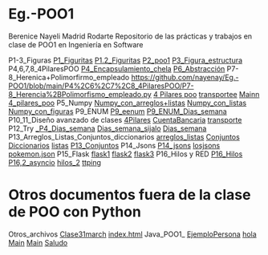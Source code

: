 # Eg.-POO1
Berenice Nayeli Madrid Rodarte
Repositorio de las prácticas y trabajos en clase de POO1 en Ingeniería en Software

P1-3_Figuras
    [P1_Figuritas](https://github.com/nayenay/Eg.-POO1/blob/main/P1-3_Figuras/P1_Figuritas.py)
    [P1.2_Figuritas](https://github.com/nayenay/Eg.-POO1/blob/main/P1-3_Figuras/P1.2_Figuritas.py)
    [P2_poo1](https://github.com/nayenay/Eg.-POO1/blob/main/P1-3_Figuras/P2_poo1.py)
    [P3_Figura_estructura](https://github.com/nayenay/Eg.-POO1/blob/main/P1-3_Figuras/P3_Figura_estrucutura.py)
P4,6,7,8_4PilaresPOO
    [P4_Encapsulamiento_chela](https://github.com/nayenay/Eg.-POO1/blob/main/P4%2C6%2C7%2C8_4PilaresPOO/P4_Encapsulamiento_chela.py)
    [P6_Abstracción](https://github.com/nayenay/Eg.-POO1/blob/main/P4%2C6%2C7%2C8_4PilaresPOO/P6_Abstraccion.py)
    P7-8_Herenica+Polimorfirmo_empleado     https://github.com/nayenay/Eg.-POO1/blob/main/P4%2C6%2C7%2C8_4PilaresPOO/P7-8_Herencia%2BPolimorfismo_empleado.py
    [4 Pilares poo](https://github.com/nayenay/Eg.-POO1/blob/main/P4%2C6%2C7%2C8_4PilaresPOO/P7-8_Herencia%2BPolimorfismo_empleado.py)
    [transportee](https://github.com/nayenay/Eg.-POO1/blob/main/P4%2C6%2C7%2C8_4PilaresPOO/transportee.py)
    [Mainn](https://github.com/nayenay/Eg.-POO1/blob/main/P4%2C6%2C7%2C8_4PilaresPOO/Mainn.java)
    [4_pilares_poo](https://github.com/nayenay/Eg.-POO1/blob/main/P4%2C6%2C7%2C8_4PilaresPOO/4_pilares_poo.py)
P5_Numpy
    [Numpy_con_arreglos+listas](https://github.com/nayenay/Eg.-POO1/blob/main/P5_Numpy/Numpy_con_arreglos%2Blistas.py)
    [Numpy_con_listas](https://github.com/nayenay/Eg.-POO1/blob/main/P5_Numpy/Numpy_con_figuras.py)
    [Numpy_con_figuras](https://github.com/nayenay/Eg.-POO1/blob/main/P5_Numpy/Numpy_con_figuras.py)
P9_ENUM
    [P9_eenum](https://github.com/nayenay/Eg.-POO1/blob/main/P9_ENUM/P9_eenum.py)
    [P9_ENUM_Dias_semana](https://github.com/nayenay/Eg.-POO1/blob/main/P9_ENUM/P9_ENUM_Dias_semana.py)
P10_11_Diseño avanzado de clases
    [4Pilares](https://github.com/nayenay/Eg.-POO1/blob/main/P10-11_Dise%C3%B1o%20avanzado%20de%20clases/4Pilares.py)
    [CuentaBancaria](https://github.com/nayenay/Eg.-POO1/blob/main/P10-11_Dise%C3%B1o%20avanzado%20de%20clases/CuentaBancaria.py)
    [transporte](https://github.com/nayenay/Eg.-POO1/blob/main/P10-11_Dise%C3%B1o%20avanzado%20de%20clases/transporte.py)
P12_Try
    [_P4_Dias_semana](https://github.com/nayenay/Eg.-POO1/blob/main/P12_Try/_P4_Dias_semana.py)
    [Dias_semana_sijalo](https://github.com/nayenay/Eg.-POO1/blob/main/P12_Try/Dias_semana_sijalo.py)
    [Dias_semana](https://github.com/nayenay/Eg.-POO1/blob/main/P12_Try/Dias_semana.py)
P13_Arreglos_Listas_Conjuntos_diccionarios
    [arreglos_listas](https://github.com/nayenay/Eg.-POO1/blob/main/P13_Arreglos_Listas_Conjuntos_Diccionarios/arreglos_listas.py)
    [Conjuntos](https://github.com/nayenay/Eg.-POO1/blob/main/P13_Arreglos_Listas_Conjuntos_Diccionarios/Conjuntos.py)
    [Diccionarios](https://github.com/nayenay/Eg.-POO1/blob/main/P13_Arreglos_Listas_Conjuntos_Diccionarios/Diccionarios.py)
    [listas](https://github.com/nayenay/Eg.-POO1/blob/main/P13_Arreglos_Listas_Conjuntos_Diccionarios/listas.py)
    [P13_Conjuntos](https://github.com/nayenay/Eg.-POO1/blob/main/P13_Arreglos_Listas_Conjuntos_Diccionarios/Conjuntos.py)
P14_Jsons
    [P14_jsons](https://github.com/nayenay/Eg.-POO1/blob/main/P14_Jsons/P14_jsons.py)
    [losjsons](https://github.com/nayenay/Eg.-POO1/blob/main/P14_Jsons/losjsons.py)
    [pokemon.json](https://github.com/nayenay/Eg.-POO1/blob/main/P14_Jsons/pokemon.json)
P15_Flask
    [flask1](https://github.com/nayenay/Eg.-POO1/blob/main/P15_Flask/flask1.py)
    [flask2](https://github.com/nayenay/Eg.-POO1/blob/main/P15_Flask/flask2.py)
    [flask3](https://github.com/nayenay/Eg.-POO1/blob/main/P15_Flask/flask3.py)
P16_Hilos y RED
    [P16_Hilos](https://github.com/nayenay/Eg.-POO1/blob/main/P16_Hilos%26Red/P16_Hilos.py)
    [P16,2_asyncio](https://github.com/nayenay/Eg.-POO1/blob/main/P16_Hilos%26Red/P16%2C2_asyncio.py)
    [hilos_2](https://github.com/nayenay/Eg.-POO1/blob/main/P16_Hilos%26Red/hilos_2.py)
[ttping](https://github.com/nayenay/Eg.-POO1/blob/main/ttyping.py)


# Otros documentos fuera de la clase de POO con Python
Otros_archivos
    [Clase31march](https://github.com/nayenay/Eg.-POO1/blob/main/Otros_archivos/Clase31march.py)
    [index.html](https://github.com/nayenay/Eg.-POO1/blob/main/Otros_archivos/index.html)
Java_POO1_
    [EjemploPersona](https://github.com/nayenay/Eg.-POO1/blob/main/Java_POO1_/EjemploPersona.java)
    [hola](https://github.com/nayenay/Eg.-POO1/blob/main/Java_POO1_/hola.java)
    [Main](https://github.com/nayenay/Eg.-POO1/blob/main/Java_POO1_/Main.java)
    [Main](https://github.com/nayenay/Eg.-POO1/blob/main/Java_POO1_/Main.class)
    [Saludo](https://github.com/nayenay/Eg.-POO1/blob/main/Java_POO1_/Saludo.java)